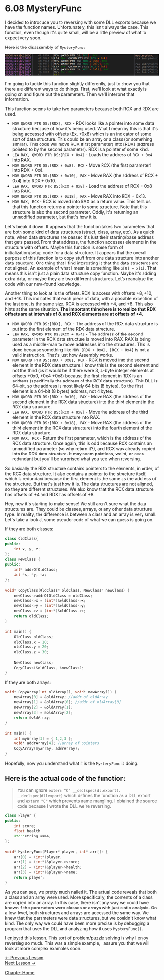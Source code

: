 # 6.08 MysteryFunc
I decided to introduce you to reversing with some DLL exports because we have the function names. Unfortunately, this isn't always the case. This function, even though it's quite small, will be a little preview of what to expect very soon.

Here is the disassembly of `MysteryFunc`:

<p>
  <img src="[ignore]/MysteryFunc/MysteryFunc.png">
</p>

I'm going to tackle this function slightly differently, just to show you that there are different ways to do things. First, we'll look at what exactly is going on and figure out the parameters. Then we'll interpret that information. 

This function seems to take two parameters because both RCX and RDX are used.

* `MOV QWORD PTR DS:[RDX], RCX` - RDX looks like a pointer into some data structure because of how it's being used. What I mean by this is that it's being accessed with offsets (Ex. +0x8) which is an indicator of some sort of data structure. This could be an array or a class (or something similar). This code will move RCX (first parameter) into [RDX] (address pointed to by the second parameter). RDX is a pointer of some kind.
* `LEA RAX, QWORD PTR DS:[RCX + 0x4]` - Loads the address of `RCX + 0x4` into RAX.
* `MOV QWORD PTR DS:[RDX + 0x8], RCX` - Move RCX (the first parameter) into RDX + 0x8.
* `MOV QWORD PTR DS:[RDX + 0x10], RAX` - Move RAX (the address of RCX + 0x4) into RDX + 0x10.
* `LEA RAX, QWORD PTR DS:[RCX + 0x8]` - Load the address of RCX + 0x8 into RAX.
* `MOV QWORD PTR DS:[RDX + 0x18], RAX` - Move RAX into RDX + 0x18.
* `MOV RAX, RCX` - RCX is moved into RAX as a return value. This tells us that this function returns a pointer to some structure. Note that this structure is also the second parameter. Oddly, it's returning an unmodified parameter, but that's how it is. 
  
Let's break it down. It appears that the function takes two parameters that are both some kind of data structures (struct, class, array, etc). As a quick note, when data structures are passed it's just their starting/base address that gets passed. From that address, the function accesses elements in the structure with offsets. Maybe this function is some form of initialization/setup code for a data structure. It appears that the overall purpose of this function is to copy stuff from one data structure into another data structure. One thing that I find interesting is that the data structures are not aligned. An example of what I mean is something like `x[0] = x[1]`. That means this isn't just a plain data structure copy function. Maybe it's adding extra data, or maybe they are two different structures. Let's reanalyze the code with our new-found knowledge. 

Another thing to look at is the offsets. RDX is access with offsets +8, +10, and +18. This indicates that each piece of data, with a possible exception of the last one, is the same size. RCX is accessed with +4, and +8. This also hints at the same situation. **The important thing here is to realize that RDX offsets are at intervals of 8, and RCX elements are at offsets of +4.**

* `MOV QWORD PTR DS:[RDX], RCX` - The address of the RCX data structure is put into the first element of the RDX data structure.
* `LEA RAX, QWORD PTR DS:[RCX + 0x4]` - The address of the second parameter in the RCX data structure is moved into RAX. RAX is being used as a middle-man to move addresses into the structures. This is done because something like `MOV [RDX + 0x8], [RCX + 0x4]` is not a valid instruction. That's just how Assembly works.
* `MOV QWORD PTR DS:[RDX + 0x8], RCX` - RCX is moved into the second element in the RDX data structure. I know this is the second element and not the third (as it would be if there were 3, 4-byte integer elements at offsets +0x0, +0x4 +0x8) because the first element in RDX is an address (specifically the address of the RCX data structure). This DLL is 64-bit, so the address is most likely 64 bits (8 bytes). So the first element is a 64-bit (8 bytes) address, not 4 bytes.
* `MOV QWORD PTR DS:[RDX + 0x10], RAX` - Move RAX (the address of the second element in the RCX data structure) into the third element in the RDX data structure.
* `LEA RAX, QWORD PTR DS:[RCX + 0x8]` - Move the address of the third element in the RCX data structure into RAX.
* `MOV QWORD PTR DS:[RDX + 0x18], RAX` - Move RAX (the address of the third element in the RCX data structure) into the fourth element of the RDX data structure.
* `MOV RAX, RCX` - Return the first parameter, which is the address of the RCX data structure. Once again, this is odd because RCX contains an unmodified parameter (so why return it?), and RCX was already copied into the RDX data structure. It may seem pointless, weird, or even redundant but you'll be surprised what you see when reversing.

So basically the RDX structure contains pointers to the elements, in order, of the RCX data structure. It also contains a pointer to the structure itself, which is redundant because the first element is the same as the address of the structure. But that's just how it is. The data structures are not aligned, so they are different structures. We also know that the RCX data structure has offsets of +4 and RDX has offsets of +8.

Hey, now it's starting to make sense! We still aren't sure what the data structures are. They could be classes, arrays, or any other data structure type. In reality, the difference is between a class and an array is very small. Let's take a look at some pseudo-code of what we can guess is going on.

If they are both classes:

```c++
class OldClass{
public:
    int x, y, z;
};
class NewClass {
public:
    int* addrOfOldClass;
    int *x, *y, *z;
};

void* CopyClass(OldClass* oldClass, NewClass* newClass) {
    newClass->addrOfOldClass = oldClass;
    newClass->x = (int*)&oldClass->x;
    newClass->y = (int*)&oldClass->y;
    newClass->z = (int*)&oldClass->z;
    return oldClass;
}

int main() {
    OldClass oldClass;
    oldClass.x = 10;
    oldClass.y = 20;
    oldClass.z = 30;

    NewClass newClass;
    CopyClass(&oldClass, &newClass);
}
```

If they are both arrays:

```c++
void* CopyArray(int oldArray[], void* newArray[]) {
    newArray[0] = &oldArray; //addr of oldArray
    newArray[1] = &oldArray[0]; //addr of oldArray[0]
    newArray[2] = &oldArray[1];
    newArray[3] = &oldArray[2];
    return &oldArray;
}

int main() {
    int myArray[3] = { 1,2,3 };
    void* addrArray[4]; //array of pointers
    CopyArray(myArray, addrArray);
}
```

Hopefully, now you understand what it is the `MysteryFunc` is doing.

## Here is the actual code of the function:
> You can ignore `extern "C" __declspec(dllexport)`. `__declspec(dllexport)` which defines the function as a DLL export and `extern "C"` which prevents name mangling. I obtained the source code because I wrote the DLL we're reversing.

```c++
class Player {
public:
    int score;
    float health;
    std::string name;
};

void* MysteryFunc(Player* player, int* arr[]) {
    arr[0] = (int*)player;
    arr[1] = (int*)&player->score;
    arr[2] = (int*)&player->health;
    arr[3] = (int*)&player->name;
    return player;
}
```

As you can see, we pretty much nailed it. The actual code reveals that both a class and an array were used. More specifically, the contents of a class are copied into an array. In this case, there isn't any way we could have known if the parameters were classes or arrays with just static analysis. On a low-level, both structures and arrays are accessed the same way. We knew that the parameters were data structures, but we couldn't know what kind. The only way we could have been more precise is by debugging a program that uses the DLL and analyzing how it uses `MysteryFunc()`. 

I enjoyed this lesson. This sort of problem/puzzle solving is why I enjoy reversing so much. This was a simple example, I assure you that we will look at more complex examples soon.

[<- Previous Lesson](6.07%20PrintPlayerStats.md)  
[Next Lesson ->](6.09%20ImplementingPlayer.md)  

[Chapter Home](6.00%20DLL.md)